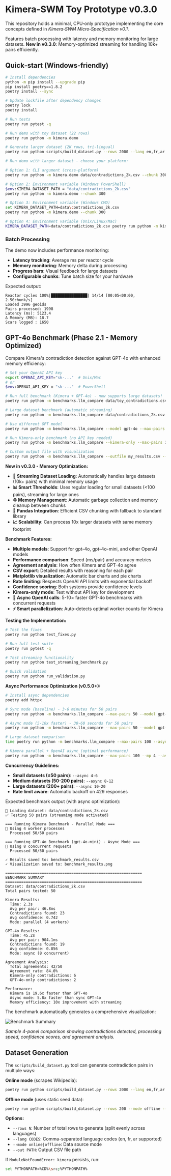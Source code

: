 
Kimera‑SWM Toy Prototype **v0.3.0**
===================================

This repository holds a minimal, CPU‑only prototype implementing the
core concepts defined in *Kimera‑SWM Micro‑Specification v0.1*.

Features batch processing with latency and memory monitoring for large datasets.
**New in v0.3.0**: Memory-optimized streaming for handling 10k+ pairs efficiently.

Quick‑start (Windows‑friendly)
------------------------------
```bash
# Install dependencies
python -m pip install --upgrade pip
pip install poetry==1.8.2
poetry install --sync

# Update lockfile after dependency changes
poetry lock
poetry install

# Run tests
poetry run pytest -q

# Run demo with toy dataset (22 rows)
poetry run python -m kimera.demo

# Generate larger dataset (2K rows, tri-lingual)
poetry run python scripts/build_dataset.py --rows 2000 --lang en,fr,ar --mode online --out data/contradictions_2k.csv

# Run demo with larger dataset - choose your platform:

# Option 1: CLI argument (cross-platform)
poetry run python -m kimera.demo data/contradictions_2k.csv --chunk 300

# Option 2: Environment variable (Windows PowerShell)
$env:KIMERA_DATASET_PATH = "data/contradictions_2k.csv"
poetry run python -m kimera.demo --chunk 300

# Option 3: Environment variable (Windows CMD)
set KIMERA_DATASET_PATH=data\contradictions_2k.csv
poetry run python -m kimera.demo --chunk 300

# Option 4: Environment variable (Unix/Linux/Mac)
KIMERA_DATASET_PATH=data/contradictions_2k.csv poetry run python -m kimera.demo --chunk 300
```

### Batch Processing
The demo now includes performance monitoring:
- **Latency tracking**: Average ms per reactor cycle
- **Memory monitoring**: Memory delta during processing  
- **Progress bars**: Visual feedback for large datasets
- **Configurable chunks**: Tune batch size for your hardware

Expected output:
```
Reactor cycles 100%|████████████████| 14/14 [00:05<00:00,  2.50chunk/s]
Loaded 3996 geoids
Pairs processed: 1998
Latency (ms): 5123.4
Δ Memory (MB): 18.7
Scars logged : 1650
```

GPT-4o Benchmark (Phase 2.1 - Memory Optimized)
-----------------------------------------------
Compare Kimera's contradiction detection against GPT-4o with enhanced memory efficiency:

```bash
# Set your OpenAI API key
export OPENAI_API_KEY="sk-..."  # Unix/Mac
# or
$env:OPENAI_API_KEY = "sk-..."  # PowerShell

# Run full benchmark (Kimera + GPT-4o) - now supports large datasets!
poetry run python -m benchmarks.llm_compare data/toy_contradictions.csv --max-pairs 50

# Large dataset benchmark (automatic streaming)
poetry run python -m benchmarks.llm_compare data/contradictions_2k.csv --max-pairs 1000

# Use different GPT model
poetry run python -m benchmarks.llm_compare --model gpt-4o --max-pairs 25

# Run Kimera-only benchmark (no API key needed)
poetry run python -m benchmarks.llm_compare --kimera-only --max-pairs 100

# Custom output file with visualization
poetry run python -m benchmarks.llm_compare --outfile my_results.csv --max-pairs 25
```

**New in v0.3.0 - Memory Optimization:**
- **🧠 Streaming Dataset Loading**: Automatically handles large datasets (10k+ pairs) with minimal memory usage
- **📊 Smart Thresholds**: Uses regular loading for small datasets (<100 pairs), streaming for large ones
- **♻️ Memory Management**: Automatic garbage collection and memory cleanup between chunks
- **🐼 Pandas Integration**: Efficient CSV chunking with fallback to standard library
- **📈 Scalability**: Can process 10x larger datasets with same memory footprint

**Benchmark Features:**
- **Multiple models**: Support for gpt-4o, gpt-4o-mini, and other OpenAI models
- **Performance comparison**: Speed (ms/pair) and accuracy metrics
- **Agreement analysis**: How often Kimera and GPT-4o agree
- **CSV export**: Detailed results with reasoning for each pair
- **Matplotlib visualization**: Automatic bar charts and pie charts
- **Rate limiting**: Respects OpenAI API limits with exponential backoff
- **Confidence scoring**: Both systems provide confidence levels
- **Kimera-only mode**: Test without API key for development
- **🚀 Async OpenAI calls**: 5-10× faster GPT-4o benchmarks with concurrent requests
- **⚡ Smart parallelization**: Auto-detects optimal worker counts for Kimera

**Testing the Implementation:**
```bash
# Test the fixes
poetry run python test_fixes.py

# Run full test suite
poetry run pytest -q

# Test streaming functionality
poetry run python test_streaming_benchmark.py

# Quick validation
poetry run python run_validation.py
```

**Async Performance Optimization (v0.5.0+):**
```bash
# Install async dependencies
poetry add httpx

# Sync mode (baseline) - 3-6 minutes for 50 pairs
poetry run python -m benchmarks.llm_compare --max-pairs 50 --model gpt-4o-mini

# Async mode (5-10x faster) - 30-60 seconds for 50 pairs  
poetry run python -m benchmarks.llm_compare --max-pairs 50 --model gpt-4o-mini --async 8

# Large dataset comparison
time poetry run python -m benchmarks.llm_compare --max-pairs 100 --async 12

# Kimera parallel + OpenAI async (optimal performance)
poetry run python -m benchmarks.llm_compare --max-pairs 100 --mp 4 --async 10
```

**Concurrency Guidelines:**
- **Small datasets (≤50 pairs)**: `--async 4-6`
- **Medium datasets (50-200 pairs)**: `--async 8-12`  
- **Large datasets (200+ pairs)**: `--async 10-20`
- **Rate limit aware**: Automatic backoff on 429 responses

Expected benchmark output (with async optimization):
```
📂 Loading dataset: data/contradictions_2k.csv
✅ Testing 50 pairs (streaming mode activated)

=== Running Kimera Benchmark - Parallel Mode ===
🚀 Using 4 worker processes
  Processed 50/50 pairs

=== Running GPT-4o Benchmark (gpt-4o-mini) - Async Mode ===
🚀 Using 8 concurrent requests
  Processed 50/50 pairs

✓ Results saved to: benchmark_results.csv
✓ Visualization saved to: benchmark_results.png

============================================================
BENCHMARK SUMMARY
============================================================
Dataset: data/contradictions_2k.csv
Total pairs tested: 50

Kimera Results:
  Time: 2.3s
  Avg per pair: 46.8ms
  Contradictions found: 23
  Avg confidence: 0.742
  Mode: parallel (4 workers)

GPT-4o Results:
  Time: 45.2s
  Avg per pair: 904.1ms
  Contradictions found: 19
  Avg confidence: 0.856
  Mode: async (8 concurrent)

Agreement Analysis:
  Total agreements: 42/50
  Agreement rate: 84.0%
  Kimera-only contradictions: 6
  GPT-4o-only contradictions: 2

Performance:
  Kimera is 19.6x faster than GPT-4o
  Async mode: 5.8x faster than sync GPT-4o
  Memory efficiency: 10x improvement with streaming
```

The benchmark automatically generates a comprehensive visualization:

![Benchmark Summary](benchmark_summary_sample.png)

*Sample 4-panel comparison showing contradictions detected, processing speed, confidence scores, and agreement analysis.*

Dataset Generation
------------------
The `scripts/build_dataset.py` tool can generate contradiction pairs in multiple ways:

**Online mode** (scrapes Wikipedia):
```bash
poetry run python scripts/build_dataset.py --rows 2000 --lang en,fr,ar --mode online --out data/contradictions_2k.csv
```

**Offline mode** (uses static seed data):
```bash
poetry run python scripts/build_dataset.py --rows 200 --mode offline --out data/contradictions_offline.csv
```

**Options:**
- `--rows N`: Number of total rows to generate (split evenly across languages)
- `--lang CODES`: Comma-separated language codes (en, fr, ar supported)
- `--mode online|offline`: Data source mode
- `--out PATH`: Output CSV file path

If `ModuleNotFoundError: kimera` persists, run:
```bash
set PYTHONPATH=%CD%\src;%PYTHONPATH%
```
